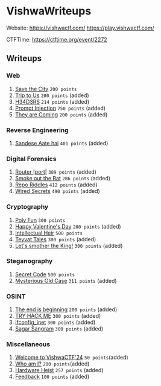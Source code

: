# VishwaWriteups

Website: https://vishwactf.com/ https://play.vishwactf.com/

CTFTime: https://ctftime.org/event/2272

## Writeups

### Web
1. [Save the City](web/save-the-city.md) `200 points`
2. [Trip to Us](web/trip-to-us.md) `200 points` (added)
3. [H34D3RS](web/h34d3rs.md) `214 points` (added)
4. [Prompt Injection](web/prompt-injection.md) `750 points` (added)
5. [They are Coming](web/they-are-coming.md) `200 points` (added)


### Reverse Engineering
1. [Sandese Aate hai](reverse-engineering/sandese-aate-hai.md) `401 points` (added)


### Digital Forensics
1. [Router |port|](digital-forensics/router-port.md) `389 points` (added)
2. [Smoke out the Rat](digital-forensics/smoke-out-the-rat.md) `286 points` (added)
3. [Repo Riddles](digital-forensics/repo-riddles.md) `412 points` (added)
4. [Wired Secrets](digital-forensics/wired-secrets.md) `490 points` (added)


### Cryptography
1. [Poly Fun](cryptography/poly-fun.md) `300 points`
2. [Happy Valentine's Day](cryptography/happy-valentines-day.md) `200 points` (added)
3. [Intellectual Heir](cryptography/intellectual-heir.md) `500 points`
4. [Teyvat Tales](cryptography/teyvat-tales.md) `300 points` (added)
5. [Let's smother the King!](cryptography/lets-smother-the-king.md) `300 points` (added)


### Steganography
1. [Secret Code](steganography/secret-code.md) `500 points`
2. [Mysterious Old Case](steganography/mysterious-old-case.md) `311 points` (added)

### OSINT
1. [The end is beginning](osint/the-end-is-beginning.md) `200 points` (added)
2. [TRY HACK ME](osint/try-hack-me.md) `300 points` (added)
3. [ifconfig_inet](osint/ifconfig_inet.md) `300 points` (added)
4. [Sagar Sangram](osint/sagar-sangram.md) `300 points` (added)


### Miscellaneous
1. [Welcome to VishwaCTF'24](miscellaneous/welcome-to-vishwactf.md) `50 points`(added)
2. [Who am I?](miscellaneous/who-am-i.md) `200 points`(added)
3. [Hardware Heist](miscellaneous/hardware-heist.md) `257 points` (added)
4. [Feedback](miscellaneous/feedback.md) `100 points` (added)
